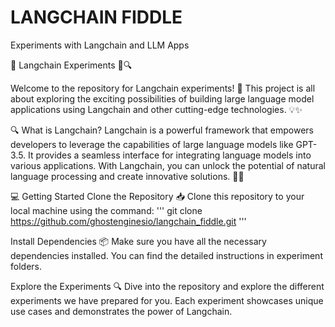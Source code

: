 # LANGCHAIN FIDDLE
Experiments with Langchain and LLM Apps

🔬 Langchain Experiments 🧪🔍

Welcome to the repository for Langchain experiments! 🎉 This project is all about exploring the exciting possibilities of building large language model applications using Langchain and other cutting-edge technologies. 💡✨

🔍 What is Langchain?
Langchain is a powerful framework that empowers developers to leverage the capabilities of large language models like GPT-3.5. It provides a seamless interface for integrating language models into various applications. With Langchain, you can unlock the potential of natural language processing and create innovative solutions. 🚀🔗

💻 Getting Started
Clone the Repository 📥
Clone this repository to your local machine using the command: 
'''
git clone https://github.com/ghostenginesio/langchain_fiddle.git
'''

Install Dependencies 📦
Make sure you have all the necessary dependencies installed. You can find the detailed instructions in experiment folders.

Explore the Experiments 🔍
Dive into the repository and explore the different experiments we have prepared for you. Each experiment showcases unique use cases and demonstrates the power of Langchain.
